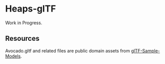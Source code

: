 # Heaps-glTF

Work in Progress.

## Resources

Avocado.gltf and related files are public domain assets from [glTF-Sample-Models](https://github.com/KhronosGroup/glTF-Sample-Models/).
